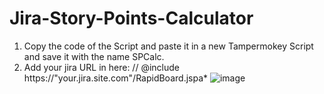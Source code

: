 # Jira-Story-Points-Calculator

1. Copy the code of the Script and paste it in a new Tampermokey Script and save it with the name SPCalc.
2. Add your jira URL in here: // @include     https://"your.jira.site.com"/RapidBoard.jspa*
![image](https://user-images.githubusercontent.com/58264067/118074856-408df700-b385-11eb-9e79-c234eba2cb90.png)


